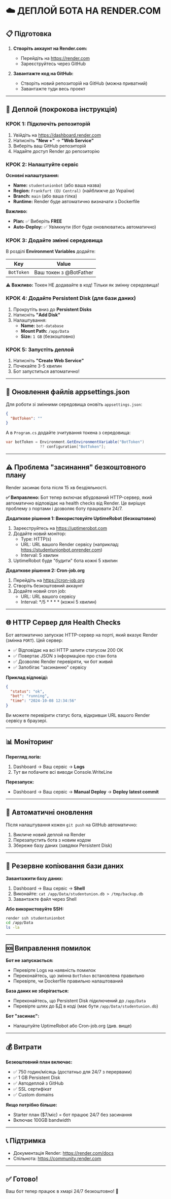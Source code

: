 # ☁️ ДЕПЛОЙ БОТА НА RENDER.COM

## 📋 Підготовка

1. **Створіть аккаунт на Render.com:**
   - Перейдіть на https://render.com
   - Зареєструйтесь через GitHub

2. **Завантажте код на GitHub:**
   - Створіть новий репозиторій на GitHub (можна приватний)
   - Завантажте туди весь проект

---

## 🚀 Деплой (покрокова інструкція)

### КРОК 1: Підключіть репозиторій
1. Увійдіть на https://dashboard.render.com
2. Натисніть **"New +"** → **"Web Service"**
3. Виберіть ваш GitHub репозиторій
4. Надайте доступ Render до репозиторію

### КРОК 2: Налаштуйте сервіс
**Основні налаштування:**
- **Name:** `studentunionbot` (або ваша назва)
- **Region:** `Frankfurt (EU Central)` (найближче до України)
- **Branch:** `main` (або ваша гілка)
- **Runtime:** Render буде автоматично визначати з Dockerfile

**Важливо:**
- **Plan:** ✅ Виберіть **FREE**
- **Auto-Deploy:** ✅ Увімкнути (бот буде оновлюватись автоматично)

### КРОК 3: Додайте змінні середовища
В розділі **Environment Variables** додайте:

| Key | Value |
|-----|-------|
| `BotToken` | Ваш токен з @BotFather |

⚠️ **Важливо:** Токен НЕ додавайте в код! Тільки як змінну середовища!

### КРОК 4: Додайте Persistent Disk (для бази даних)
1. Прокрутіть вниз до **Persistent Disks**
2. Натисніть **"Add Disk"**
3. Налаштування:
   - **Name:** `bot-database`
   - **Mount Path:** `/app/Data`
   - **Size:** `1 GB` (безкоштовно)

### КРОК 5: Запустіть деплой
1. Натисніть **"Create Web Service"**
2. Почекайте 3-5 хвилин
3. Бот запуститься автоматично!

---

## 📁 Оновлення файлів appsettings.json

Для роботи зі змінними середовища оновіть `appsettings.json`:

```json
{
  "BotToken": ""
}
```

А в `Program.cs` додайте зчитування токена з середовища:

```csharp
var botToken = Environment.GetEnvironmentVariable("BotToken") 
               ?? configuration["BotToken"];
```

---

## ⚠️ Проблема "засинання" безкоштовного плану

Render засинає бота після 15 хв бездіяльності.

**✅ Виправлено:** Бот тепер включає вбудований HTTP-сервер, який автоматично відповідає на health checks від Render. Це вирішує проблему з портами і дозволяє боту працювати 24/7.

**Додаткове рішення 1: Використовуйте UptimeRobot (безкоштовно)**
1. Зареєструйтесь на https://uptimerobot.com
2. Додайте новий монітор:
   - Type: HTTP(s)
   - URL: URL вашого Render сервісу (наприклад: https://studentunionbot.onrender.com)
   - Interval: 5 хвилин
3. UptimeRobot буде "будити" бота кожні 5 хвилин

**Додаткове рішення 2: Cron-job.org**
1. Перейдіть на https://cron-job.org
2. Створіть безкоштовний аккаунт
3. Додайте новий cron job:
   - URL: URL вашого сервісу
   - Interval: */5 * * * * (кожні 5 хвилин)

---

## 🌐 HTTP Сервер для Health Checks

Бот автоматично запускає HTTP-сервер на порті, який вказує Render (змінна `PORT`). Цей сервер:

- ✅ Відповідає на всі HTTP запити статусом 200 OK
- ✅ Повертає JSON з інформацією про стан бота
- ✅ Дозволяє Render перевіряти, чи бот живий
- ✅ Запобігає "засинанню" сервісу

**Приклад відповіді:**
```json
{
  "status": "ok",
  "bot": "running",
  "time": "2024-10-08 12:34:56"
}
```

Ви можете перевірити статус бота, відкривши URL вашого Render сервісу в браузері.

---

## 📊 Моніторинг

**Перегляд логів:**
1. Dashboard → Ваш сервіс → **Logs**
2. Тут ви побачите всі виводи Console.WriteLine

**Перезапуск:**
- Dashboard → Ваш сервіс → **Manual Deploy** → **Deploy latest commit**

---

## 🔄 Автоматичні оновлення

Після налаштування кожен `git push` на GitHub автоматично:
1. Викличе новий деплой на Render
2. Перезапустить бота з новим кодом
3. Збереже базу даних (завдяки Persistent Disk)

---

## 💾 Резервне копіювання бази даних

**Завантажити базу даних:**
1. Dashboard → Ваш сервіс → **Shell**
2. Виконайте: `cat /app/Data/studentunion.db > /tmp/backup.db`
3. Завантажте файл через Shell

**Або використовуйте SSH:**
```bash
render ssh studentunionbot
cd /app/Data
ls -la
```

---

## 🆘 Виправлення помилок

**Бот не запускається:**
- Перевірте Logs на наявність помилок
- Переконайтесь, що змінна `BotToken` встановлена правильно
- Перевірте, чи Dockerfile правильно налаштований

**База даних не зберігається:**
- Переконайтесь, що Persistent Disk підключений до `/app/Data`
- Перевірте шлях до БД в коді (має бути `/app/Data/studentunion.db`)

**Бот "засинає":**
- Налаштуйте UptimeRobot або Cron-job.org (див. вище)

---

## 💰 Витрати

**Безкоштовний план включає:**
- ✅ 750 годин/місяць (достатньо для 24/7 з перервами)
- ✅ 1 GB Persistent Disk
- ✅ Автодеплой з GitHub
- ✅ SSL сертифікат
- ✅ Custom domains

**Якщо потрібно більше:**
- Starter план ($7/міс) = бот працює 24/7 без засинання
- Включає 100GB bandwidth

---

## 📞 Підтримка

- Документація Render: https://render.com/docs
- Спільнота: https://community.render.com

---

## ✅ Готово!

Ваш бот тепер працює в хмарі 24/7 безкоштовно! 🎉
